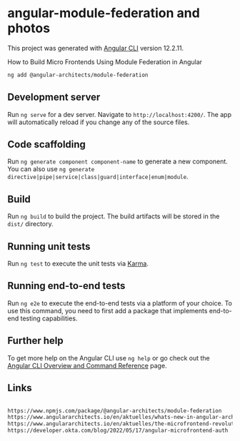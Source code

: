 # angular-module-federation and photos

This project was generated with [Angular CLI](https://github.com/angular/angular-cli) version 12.2.11.

How to Build Micro Frontends Using Module Federation in Angular

```xml
ng add @angular-architects/module-federation
```

## Development server

Run `ng serve` for a dev server. Navigate to `http://localhost:4200/`. The app will automatically reload if you change any of the source files.

## Code scaffolding

Run `ng generate component component-name` to generate a new component. You can also use `ng generate directive|pipe|service|class|guard|interface|enum|module`.

## Build

Run `ng build` to build the project. The build artifacts will be stored in the `dist/` directory.

## Running unit tests

Run `ng test` to execute the unit tests via [Karma](https://karma-runner.github.io).

## Running end-to-end tests

Run `ng e2e` to execute the end-to-end tests via a platform of your choice. To use this command, you need to first add a package that implements end-to-end testing capabilities.

## Further help

To get more help on the Angular CLI use `ng help` or go check out the [Angular CLI Overview and Command Reference](https://angular.io/cli) page.

## Links

```xml

https://www.npmjs.com/package/@angular-architects/module-federation
https://www.angulararchitects.io/en/aktuelles/whats-new-in-angular-architects-module-federation-14-3/
https://www.angulararchitects.io/en/aktuelles/the-microfrontend-revolution-part-2-module-federation-with-angular/
https://developer.okta.com/blog/2022/05/17/angular-microfrontend-auth


```
